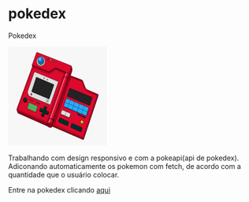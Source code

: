 # pokedex
Pokedex

<img style="width: 200px; height: 200px;" src="pokedex.png" />

Trabalhando com design responsivo e com a pokeapi(api de pokedex).
Adiconando automaticamente os pokemon com fetch, de acordo com a quantidade que o usuário colocar.

Entre na pokedex clicando <a href="https://joao-vi10r.github.io/pokedex/">aqui</a>
